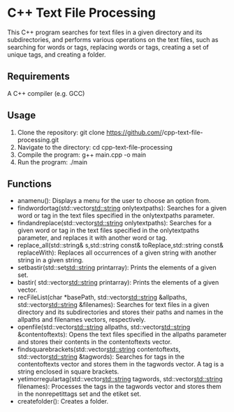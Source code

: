 
# C++ Text File Processing

This C++ program searches for text files in a given directory and its subdirectories, and performs various operations on the text files, such as searching for words or tags, replacing words or tags, creating a set of unique tags, and creating a folder.
## Requirements
A C++ compiler (e.g. GCC)
## Usage
1. Clone the repository: git clone https://github.com/<your-username>/cpp-text-file-processing.git
2. Navigate to the directory: cd cpp-text-file-processing
3. Compile the program: g++ main.cpp -o main
4. Run the program: ./main
## Functions
- anamenu(): Displays a menu for the user to choose an option from.
- findwordortag(std::vector<std::string> onlytextpaths): Searches for a given word or tag in the text files specified in the onlytextpaths parameter.
- findandreplace(std::vector<std::string> onlytextpaths): Searches for a given word or tag in the text files specified in the onlytextpaths parameter, and replaces it with another word or tag.
- replace_all(std::string& s,std::string const& toReplace,std::string const& replaceWith): Replaces all occurrences of a given string with another string in a given string.
- setbastir(std::set<std::string> printarray): Prints the elements of a given set.
- bastir( std::vector<std::string> printarray): Prints the elements of a given vector.
- recFileList(char *basePath, std::vector<std::string> &allpaths, std::vector<std::string> &filenames): Searches for text files in a given directory and its subdirectories and stores their paths and names in the allpaths and filenames vectors, respectively.
- openfile(std::vector<std::string> allpaths, std::vector<std::string> &contentoftexts): Opens the text files specified in the allpaths parameter and stores their contents in the contentoftexts vector.
- findsquarebrackets(std::vector<std::string> contentoftexts, std::vector<std::string> &tagwords): Searches for tags in the contentoftexts vector and stores them in the tagwords vector. A tag is a string enclosed in square brackets.
- yetimorregulartag(std::vector<std::string> tagwords, std::vector<std::string> filenames): Processes the tags in the tagwords vector and stores them in the nonrepetittags set and the etiket set.
- createfolder(): Creates a folder.


